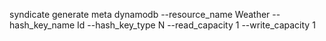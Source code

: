 syndicate generate meta dynamodb --resource_name Weather --hash_key_name Id --hash_key_type N --read_capacity 1 --write_capacity 1 